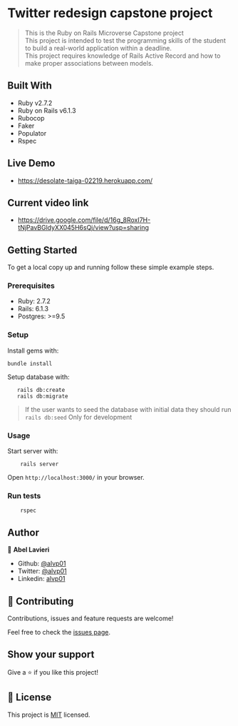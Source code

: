 # Twitter redesign capstone project

> This is the Ruby on Rails Microverse Capstone project<br>
> This project is intended to test the programming skills of the student to build a real-world application within a deadline. <br>
> This project requires knowledge of Rails Active Record and how to make proper associations between models.

## Built With

- Ruby v2.7.2
- Ruby on Rails v6.1.3
- Rubocop
- Faker
- Populator
- Rspec

## Live Demo

- https://desolate-taiga-02219.herokuapp.com/

## Current video link

- https://drive.google.com/file/d/16g_8RoxI7H-tNjPavBGldyXX045H6sQj/view?usp=sharing


## Getting Started

To get a local copy up and running follow these simple example steps.

### Prerequisites

- Ruby: 2.7.2
- Rails: 6.1.3
- Postgres: >=9.5

### Setup

Install gems with:

```
bundle install
```

Setup database with:

```
   rails db:create
   rails db:migrate
```

>If the user wants to seed the database with initial data they should run `rails db:seed`
>Only for development

### Usage

Start server with:

```
    rails server
```

Open `http://localhost:3000/` in your browser.

### Run tests

```
    rspec
```
## Author

👤 **Abel Lavieri**

- Github: [@alvp01](https://github.com/alvp01/)
- Twitter: [@alvp01](https://twitter.com/alvp01/)
- Linkedin: [alvp01](https://www.linkedin.com/in/alvp01/)

## 🤝 Contributing

Contributions, issues and feature requests are welcome!

Feel free to check the [issues page](issues/).

## Show your support

Give a ⭐️ if you like this project!


## 📝 License

This project is [MIT](https://opensource.org/licenses/MIT) licensed.